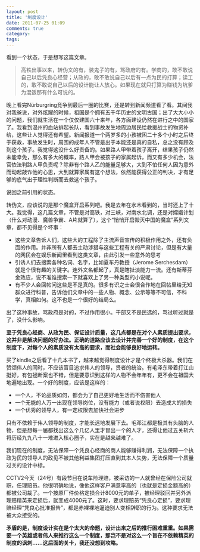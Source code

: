 ```yaml
---
layout: post
title: '制度设计'
date: 2011-07-25 01:09
comments: true
category: 
tags:
---
```

    

看到一个状态，于是想写这篇文章。

> 高铁出事以来，转伪文的有，装鬼子的有，骂政府的有。学商的，敢不敢说自己以后凭良心经营；从政的，敢不敢说自己以后有一点为民的打算；读工的，敢不敢说自己以后的设计能让人放心。如果现在就只打算为赚钱为坑爹为混饭那有什么可说的。

晚上看完Nürburgring竞争到最后一圈的比赛，还是转到新闻频道看了看。其间我对我爸说，对外炫耀的时候，祖国是个拥有五千年历史的文明古国；出了大大小小的问题，我们就生活在一个仅仅建国六十来年，各方面建设仍然在进行之中的国家了。我看到温州的血站排起长队，看到事故发生地周边居民给救援战士的物资补给，这些让人觉得还有希望。新闻报道一个两岁多的小孩被困二十多个小时之后终于获救，事故发生时，周围的成年人不管是出于本能还是真的自私，总之没有顾及到这个孩子。我觉得这没什么好责备的。如果路人甲带着孩子离开，结果孩子仍然未能幸免，那么有多大的概率，路人甲会被孩子的家属起诉，而又有多少机会，法官依法判路人甲负责呢？除非有个路人乙的能量足够大，大到不怕任何人因为意外而动起敲诈他的心思，大到就算家属有这个想法，依然能获得公正的判决，才有足够的底气出于理性判断而去救这个孩子。

说回之前引用的状态。

转伪文，应该说的是那个魔盒开启系列吧。我是去年在水木看到的，当时还上了十大。我觉得，这几篇文章，不管是对高铁，对三峡，对南水北调，还是对嫦娥计划（什么对动漫、魔兽争霸、A片就算了），这个“悄悄开启毁灭中国的魔盒”系列文章，都不见得是个坏事：

  * 这些文章告诉人们，这些大的工程除了主流声音宣传的积极作用之外，还有负面的作用。并非所有人都去主动涉猎与这些工程有关的严肃讨论，但是有大量的网民会在娱乐新闻里看到这类文章，由此引发一些意外的思考
  * 引诱人们去搜索各种名词、名字，比如夏车丹教授（Jerome Serchesdam）就是个很有趣的关键字。连外文名都起了，真是瞎扯淡能力一流。还有斯蒂芬金效应，说不准谁搜索一下就喜欢上了另一种类型的小说呢。
  * 有不少人会回帖问这些是不是真的。很多有识之士会很合作地在回帖里给无知群众进行科普，告诉他们文章中的一些人物、概念、公示等等不可信，不科学，真相如何。这不也是一个很好的结局么。

出了这种事故，骂政府是对的，不过作用很小。干部又不是民选的，骂过听过就是了，没什么影响。

**至于凭良心经商、从政为民、保证设计质量，这几点都是在对个人素质提出要求，这并非是解决问题的好办法。正确的道路应该去设计并完善一个好的制度，在这个制度下，对每个人的素质没有太高的要求，而社会能够良好地运转。**

买了kindle之后看了十几本书了，越来越觉得制度设计才是个终极大杀器。我们在赞颂伟人的同时，不应该盲目追求伟人的领导，贤者的统治。有毛泽东带着打江山挺好，有包拯断案也不错，但是要意识到这样的人物不会年年有，更不会在祖国大地遍地出现。一个好的制度，应该是这样的：

  * 一个人，不论品质如何，都会为了自己更好地生活而不伤害他人
  * 一个无能的人万一出现在领导岗位，没有能力（或者说权限）去造成大的损失
  * 一个优秀的领导人，有一定权限去加快社会进步

只有不依赖于伟人领导的制度，才能长远地发展下去。毛邓江都是极其有头脑的人物，但是想每一届都找出这么个几亿人里才冒出一个的人才，还得让他过五关斩六将历经九九八十一难进入核心圈子，实在是越来越难了。

我们现在的制度，无法保障一个凭良心经商的商人能够赚得利润，无法保障一个执政为民的领导人的政见不被其他利益集团打压直到其本人失势，无法保障一个质量过关的设计中标。

CCTV2今天（24号）有段节目在说车险理赔，被采访的一人就曾经在保险公司就职，任理赔员。他很明确地说，像他这样客户满意率高的（也就是定损金额高的）都被公司裁了。一个按原厂件价格定损合计8000元的单子，被经理驳回并另外派理赔精英来定损后，就变成4000元了。这时，要求理赔员“凭良心定损”，要求理赔经理“凭良心批准报告”，都是赤裸裸地逼迫别人变相辞职的行为。这种要求无法被大众接受的。

**矛盾的是，制度设计实在是个太大的命题，设计出来之后的推行困难重重。如果需要一个英雄或者伟人来推行这么一个制度，那岂不是对这么一个旨在不依赖精英的制度的讽刺……这后面的关卡，我还没想到攻略。**
